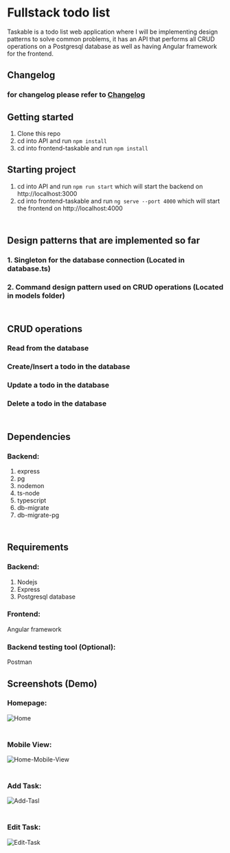 # Fullstack todo list

Taskable is a todo list web application where I will be implementing design patterns to solve common problems, it has an API that performs all CRUD operations on a Postgresql database as well as having Angular framework for the frontend.

## Changelog

### for changelog please refer to [Changelog](https://github.com/MajeedReact/fullstack-todo/blob/master/Changelogs.md)

## Getting started
1. Clone this repo
2. cd into API and run `npm install`
3. cd into frontend-taskable and run `npm install`

## Starting project
1. cd into API and run `npm run start` which will start the backend on http://localhost:3000
2. cd into frontend-taskable and run `ng serve --port 4000` which will start the frontend on http://localhost:4000

## <br/>Design patterns that are implemented so far<br/>

### 1. Singleton for the database connection (Located in database.ts)
### 2. Command design pattern used on CRUD operations (Located in models folder)

## <br/>CRUD operations

### Read from the database

### Create/Insert a todo in the database

### Update a todo in the database

### Delete a todo in the database

## <br/>Dependencies
### Backend: 
1. express
2. pg
3. nodemon
4. ts-node
5. typescript
6. db-migrate
7. db-migrate-pg

## <br/>Requirements
### Backend:

1. Nodejs
2. Express
3. Postgresql database

### Frontend:

Angular framework

### Backend testing tool (Optional): 

Postman

## Screenshots (Demo)
### Homepage:
![Home](https://user-images.githubusercontent.com/53359513/144747945-4e995fef-fb5c-4382-a866-1d462240f8ce.jpg)
### <br/> Mobile View:
![Home-Mobile-View](https://user-images.githubusercontent.com/53359513/144747974-9aa3903e-0f09-4d80-8016-4075a9a23c90.jpg)

### <br/> Add Task:
![Add-Tasl](https://user-images.githubusercontent.com/53359513/144747987-ee61333a-5cbb-49ad-944e-0b62db1733c5.jpg)

### <br/> Edit Task: 

![Edit-Task](https://user-images.githubusercontent.com/53359513/144747998-5a7061d4-b348-4545-9e63-eaf160eaa12b.jpg)
